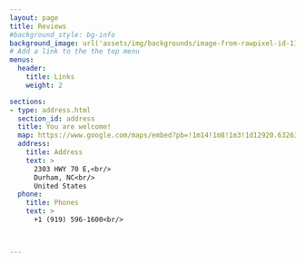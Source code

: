 ```yaml
---
layout: page
title: Reviews
#background_style: bg-info
background_image: url('assets/img/backgrounds/image-from-rawpixel-id-1199650-jpeg.jpg')
# Add a link to the the top menu
menus:
  header:
    title: Links
    weight: 2

sections:
- type: address.html
  section_id: address
  title: You are welcome!
  map: https://www.google.com/maps/embed?pb=!1m14!1m8!1m3!1d12920.632630733742!2d-78.8254563!3d35.9431008!3m2!1i1024!2i768!4f13.1!3m3!1m2!1s0x89acfbc1fc507c63%3A0x36cd52190fe8ed00!2sWilliams%20Towing%20Co.!5e0!3m2!1sen!2sus!4v1716071372067!5m2!1sen!2sus" width="600" height="450" style="border:0;" allowfullscreen="" loading="lazy" referrerpolicy="no-referrer-when-downgrade
  address:
    title: Address
    text: >
      2303 HWY 70 E,<br/>
      Durham, NC<br/>
      United States
  phone:
    title: Phones
    text: >
      +1 (919) 596-1600<br/>



---
```

